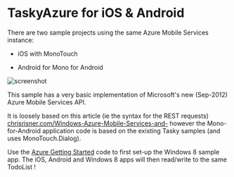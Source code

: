 TaskyAzure for iOS & Android
============================
There are two sample projects using the same Azure Mobile Services instance:

* iOS with MonoTouch

* Android for Mono for Android

![screenshot](https://raw.github.com/conceptdev/TaskCloud/master/Azure/Screenshots/Screenshots_sml.png)

This sample has a very basic implementation of Microsoft's new (Sep-2012) Azure Mobile Services API.

It is loosely based on this article (ie the syntax for the REST requests)
[chrisrisner.com/Windows-Azure-Mobile-Services-and-](http://chrisrisner.com/Windows-Azure-Mobile-Services-and-iOS) however the Mono-for-Android application code is based on the existing Tasky samples (and uses MonoTouch.Dialog).

Use the [Azure Getting Started](https://www.windowsazure.com/en-us/develop/mobile/tutorials/get-started/) code to first set-up the Windows 8 sample app. The iOS, Android and Windows 8 apps will then read/write to the same TodoList !